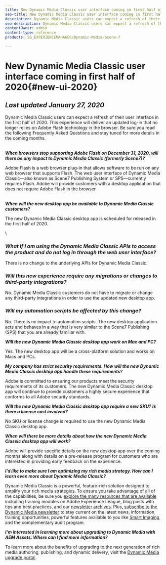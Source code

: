 ```yaml
---
title: New Dynamic Media Classic user interface coming in first half of 2020
seo-title: New Dynamic Media Classic user interface coming in first half of 2020
description: Dynamic Media Classic users can expect a refresh of their user interface in the first half of 2020. The experience will deliver an updated log-in with links to valuable resources, plus this update will no longer rely on Adobe Flash technology in the browser.
seo-description: Dynamic Media Classic users can expect a refresh of their user interface in the first half of 2020. The experience will deliver an updated log-in with links to valuable resources, plus this update will no longer rely on Adobe Flash technology in the browser.
contentOwner: admin
content-type: reference
products: SG_EXPERIENCEMANAGER/Dynamic-Media-Scene-7

---
```


# New Dynamic Media Classic user interface coming in first half of 2020{#new-ui-2020}

## _Last updated January 27, 2020_

Dynamic Media Classic users can expect a refresh of their user interface in the first half of 2020. This experience will deliver an updated log-in that no longer relies on Adobe Flash technology in the browser. Be sure you read the following Frequently Asked Questions and stay tuned for more details in the coming months.

\
**_When browsers stop supporting Adobe Flash on December 31, 2020, will there be any impact to Dynamic Media Classic (formerly Scene7)?_**

Adobe Flash is a web browser plug-in that allows software to be run on any web browser that supports Flash. The web user interface of Dynamic Media Classic&mdash;also known as Scene7 Publishing System or SPS&mdash;currently requires Flash. Adobe will provide customers with a desktop application that does not require Adobe Flash in the browser.

\
**_When will the new desktop app be available to Dynamic Media Classic customers?_**

The new Dynamic Media Classic desktop app is scheduled for released in the first half of 2020.

\
### **_What if I am using the Dynamic Media Classic APIs to access the product and do not log in through the web user interface?_**

There is no change to the underlying APIs for Dynamic Media Classic.

### **_Will this new experience require any migrations or changes to third-party integrations?_**

No. Dynamic Media Classic customers do not have to migrate or change any third-party integrations in order to use the updated new desktop app.

### **_Will my automation scripts be affected by this change?_**

No. There is no impact to automation scripts. The new desktop application acts and behaves in a way that is very similar to the Scene7 Publishing (SPS) that you are already familiar with.

**_Will the new Dynamic Media Classic desktop app work on Mac and PC?_**

Yes. The new desktop app will be a cross-platform solution and works on Macs and PCs.

**_My company has strict security requirements. How will the new Dynamic Media Classic desktop app handle these requirements?_**

Adobe is committed to ensuring our products meet the security requirements of its customers. The new Dynamic Media Classic desktop app will continue to provide customers a highly secure experience that conforms to all Adobe security standards.

**_Will the new Dynamic Media Classic desktop app require a new SKU? Is there a license cost involved?_**

No SKU or license change is required to use the new Dynamic Media Classic desktop app.

**_When will there be more details about how the new Dynamic Media Classic desktop app will work?_**

Adobe will provide specific details on the new desktop app over the coming months along with details on a pre-release program for customers who are interested in providing early feedback on the experience.  

**_I’d like to make sure I am optimizing my rich media strategy. How can I learn even more about Dynamic Media Classic?_** 

Dynamic Media Classic is a powerful, feature-rich solution designed to amplify your rich media strategies. To ensure you take advantage of all of the capabilities, be sure you [explore the many resources that are available](https://guided.adobe.com/?launch=AEM-5a#recommended/solutions/experience-manager) including training modules on Adobe Experience League, blog posts with tips and best practices, and our [newsletter archives](dynamic-media-newsletter.md). Plus, [subscribe to the Dynamic Media newsletter](https://www.adobe.com/subscription/dynamic-media-newsletter.html) to stay current on the latest news, information, training opportunities, powerful features available to you like [Smart Imaging](https://helpx.adobe.com/experience-manager/6-3/assets/using/imaging-faq.html), and the complementary audit program.

**_I'm interested in learning more about upgrading to Dynamic Media with AEM Assets. Where can I find more information?_**

To learn more about the benefits of upgrading to the next generation of rich media authoring, publishing, and dynamic delivery, visit the [Dynamic Media upgrade portal](http://exploreadobe.com/dynamic-media-upgrade/).

